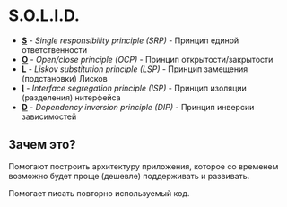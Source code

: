 # S.O.L.I.D.

* [**S**](/mistim/solid.github.io/tree/master/srp) - *Single responsibility principle (SRP)* - Принцип единой ответственности
* [**O**](/mistim/solid.github.io/tree/master/ocp) - *Open/close principle (OCP)* - Принцип открытости/закрытости
* [**L**](/mistim/solid.github.io/tree/master/lsp) - *Liskov substitution principle (LSP)* - Принцип замещения (подстановки) Лисков
* [**I**](/mistim/solid.github.io/tree/master/isp) - *Interface segregation principle (ISP)* - Принцип изоляции (разделения) нитерфейса
* [**D**](/mistim/solid.github.io/tree/master/dip) - *Dependency inversion principle (DIP)* - Принцип инверсии зависимостей

## Зачем это?

Помогают построить архитектуру приложения, которое со временем  возможно будет проще (дешевле) поддерживать и развивать.

Помогает писать повторно используемый код.